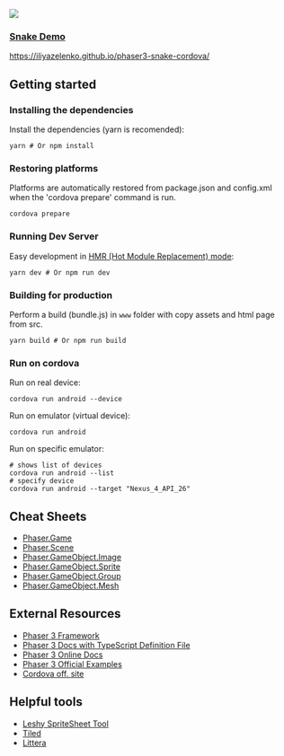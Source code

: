 ![](https://i.imgur.com/tfiFz2r.png)

### [Snake Demo](https://iliyazelenko.github.io/phaser3-snake-cordova/)

https://iliyazelenko.github.io/phaser3-snake-cordova/

## Getting started

### Installing the dependencies

Install the dependencies (yarn is recomended):

```
yarn # Or npm install
```

### Restoring platforms

Platforms are automatically restored from package.json and config.xml when the 'cordova prepare' command is run.

```
cordova prepare
```

### Running Dev Server

Easy development in [HMR (Hot Module Replacement) mode](https://webpack.js.org/concepts/hot-module-replacement/):

```
yarn dev # Or npm run dev
```

### Building for production

Perform a build (bundle.js) in `www` folder with copy assets and html page from src.

```
yarn build # Or npm run build
```

### Run on cordova

Run on real device:

```
cordova run android --device
```

Run on emulator (virtual device):

```
cordova run android
```

Run on specific emulator:

```
# shows list of devices
cordova run android --list
# specify device
cordova run android --target "Nexus_4_API_26"
```

## Cheat Sheets

- [Phaser.Game](https://github.com/iliyaZelenko/phaser3-typescript/blob/master/cheatsheets/game-config.md)
- [Phaser.Scene](https://github.com/iliyaZelenko/phaser3-typescript/blob/master/cheatsheets/scene-config.md)
- [Phaser.GameObject.Image](https://github.com/iliyaZelenko/phaser3-typescript/blob/master/cheatsheets/gameobjects/image.md)
- [Phaser.GameObject.Sprite](https://github.com/iliyaZelenko/phaser3-typescript/blob/master/cheatsheets/gameobjects/sprite.md)
- [Phaser.GameObject.Group](https://github.com/iliyaZelenko/phaser3-typescript/blob/master/cheatsheets/gameobjects/group.md)
- [Phaser.GameObject.Mesh](https://github.com/iliyaZelenko/phaser3-typescript/blob/master/cheatsheets/gameobjects/mesh.md)

## External Resources

- [Phaser 3 Framework](https://github.com/photonstorm/phaser)
- [Phaser 3 Docs with TypeScript Definition File](https://github.com/photonstorm/phaser3-docs)
- [Phaser 3 Online Docs](https://photonstorm.github.io/phaser3-docs/index.html)
- [Phaser 3 Official Examples](https://github.com/photonstorm/phaser3-examples)
- [Cordova off. site](https://cordova.apache.org/)

## Helpful tools

- [Leshy SpriteSheet Tool](https://www.leshylabs.com/apps/sstool)
- [Tiled](https://www.mapeditor.org)
- [Littera](http://kvazars.com/littera)

